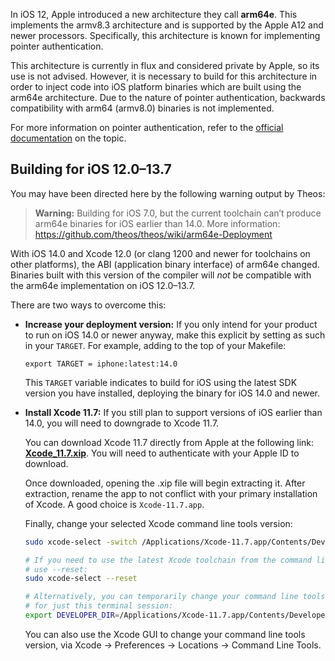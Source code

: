 In iOS 12, Apple introduced a new architecture they call **arm64e**. This implements the armv8.3 architecture and is supported by the Apple A12 and newer processors. Specifically, this architecture is known for implementing pointer authentication.

This architecture is currently in flux and considered private by Apple, so its use is not advised. However, it is necessary to build for this architecture in order to inject code into iOS platform binaries which are built using the arm64e architecture. Due to the nature of pointer authentication, backwards compatibility with arm64 (armv8.0) binaries is not implemented.

For more information on pointer authentication, refer to the [official documentation](https://developer.apple.com/documentation/security/preparing_your_app_to_work_with_pointer_authentication) on the topic.

## Building for iOS 12.0–13.7
You may have been directed here by the following warning output by Theos:

> **Warning:** Building for iOS 7.0, but the current toolchain can’t produce arm64e binaries for iOS earlier than 14.0. More information: https://github.com/theos/theos/wiki/arm64e-Deployment

With iOS 14.0 and Xcode 12.0 (or clang 1200 and newer for toolchains on other platforms), the ABI (application binary interface) of arm64e changed. Binaries built with this version of the compiler will *not* be compatible with the arm64e implementation on iOS 12.0–13.7.

There are two ways to overcome this:

* **Increase your deployment version:** If you only intend for your product to run on iOS 14.0 or newer anyway, make this explicit by setting as such in your `TARGET`. For example, adding to the top of your Makefile:

  ```make
  export TARGET = iphone:latest:14.0
  ```

  This `TARGET` variable indicates to build for iOS using the latest SDK version you have installed, deploying the binary for iOS 14.0 and newer.
* **Install Xcode 11.7:** If you still plan to support versions of iOS earlier than 14.0, you will need to downgrade to Xcode 11.7.

  You can download Xcode 11.7 directly from Apple at the following link: [**Xcode_11.7.xip**](https://developer.apple.com/services-account/download?path=/Developer_Tools/Xcode_11.7/Xcode_11.7.xip). You will need to authenticate with your Apple ID to download.

  Once downloaded, opening the .xip file will begin extracting it. After extraction, rename the app to not conflict with your primary installation of Xcode. A good choice is `Xcode-11.7.app`.

  Finally, change your selected Xcode command line tools version:

  ```bash
  sudo xcode-select -switch /Applications/Xcode-11.7.app/Contents/Developer

  # If you need to use the latest Xcode toolchain from the command line,
  # use --reset:
  sudo xcode-select --reset
  
  # Alternatively, you can temporarily change your command line tools version
  # for just this terminal session:
  export DEVELOPER_DIR=/Applications/Xcode-11.7.app/Contents/Developer
  ```

  You can also use the Xcode GUI to change your command line tools version, via Xcode &rarr; Preferences &rarr; Locations &rarr; Command Line Tools.

